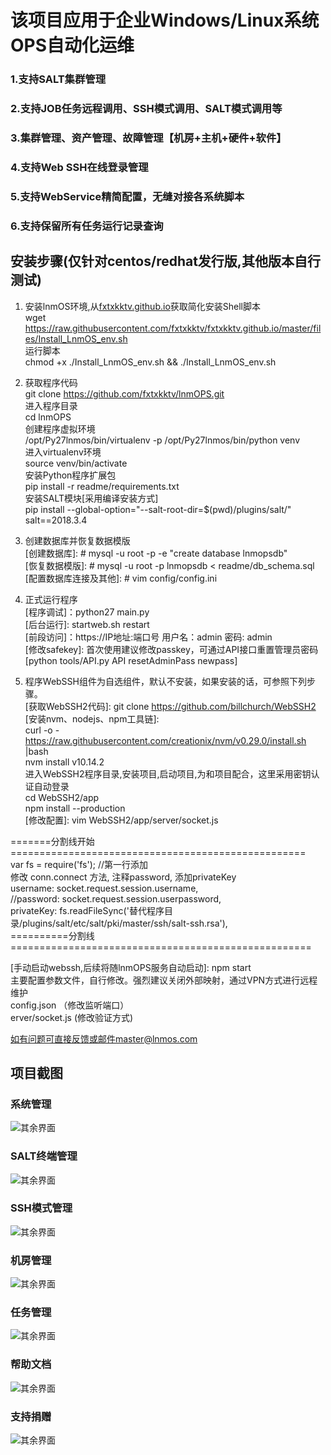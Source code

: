 # 该项目应用于企业Windows/Linux系统OPS自动化运维
### 1.支持SALT集群管理
### 2.支持JOB任务远程调用、SSH模式调用、SALT模式调用等
### 3.集群管理、资产管理、故障管理【机房+主机+硬件+软件】
### 4.支持Web SSH在线登录管理
### 5.支持WebService精简配置，无缝对接各系统脚本
### 6.支持保留所有任务运行记录查询

## 安装步骤(仅针对centos/redhat发行版,其他版本自行测试)

1. 安装lnmOS环境,从[fxtxkktv.github.io](https://raw.githubusercontent.com/fxtxkktv/fxtxkktv.github.io/master/files/Install_LnmOS_env.sh)获取简化安装Shell脚本<br>
wget https://raw.githubusercontent.com/fxtxkktv/fxtxkktv.github.io/master/files/Install_LnmOS_env.sh <br>
运行脚本<br>
chmod +x ./Install_LnmOS_env.sh && ./Install_LnmOS_env.sh <br>

2. 获取程序代码 <br>
git clone https://github.com/fxtxkktv/lnmOPS.git <br>
进入程序目录 <br>
cd lnmOPS <br>
创建程序虚拟环境 <br>
/opt/Py27lnmos/bin/virtualenv -p /opt/Py27lnmos/bin/python venv <br>
进入virtualenv环境 <br>
source venv/bin/activate <br>
安装Python程序扩展包 <br>
pip install -r readme/requirements.txt <br>
安装SALT模块[采用编译安装方式]<br>
pip install --global-option="--salt-root-dir=$(pwd)/plugins/salt/" salt==2018.3.4 <br>

3. 创建数据库并恢复数据模版 <br>
[创建数据库]: # mysql -u root -p -e "create database lnmopsdb" <br>
[恢复数据模版]: # mysql -u root -p lnmopsdb < readme/db_schema.sql <br>
[配置数据库连接及其他]: # vim config/config.ini <br>

4. 正式运行程序 <br>
[程序调试]：python27 main.py <br>
[后台运行]: startweb.sh restart <br>
[前段访问]：https://IP地址:端口号 用户名：admin 密码: admin<br>
[修改safekey]: 首次使用建议修改passkey，可通过API接口重置管理员密码[python tools/API.py API resetAdminPass newpass]<br>

5. 程序WebSSH组件为自选组件，默认不安装，如果安装的话，可参照下列步骤。<br>
[获取WebSSH2代码]: git clone https://github.com/billchurch/WebSSH2 <br>
[安装nvm、nodejs、npm工具链]: <br>
curl  -o - https://raw.githubusercontent.com/creationix/nvm/v0.29.0/install.sh |bash <br>
nvm install v10.14.2<br>
进入WebSSH2程序目录,安装项目,启动项目,为和项目配合，这里采用密钥认证自动登录 <br>
cd WebSSH2/app <br>
npm install --production <br>
[修改配置]: vim WebSSH2/app/server/socket.js <br>

=======分割线开始===================================================<br>
var fs = require('fs'); //第一行添加 <br>
修改 conn.connect 方法, 注释password, 添加privateKey <br>
    username: socket.request.session.username, <br>
    //password: socket.request.session.userpassword, <br>
    privateKey: fs.readFileSync('替代程序目录/plugins/salt/etc/salt/pki/master/ssh/salt-ssh.rsa'), <br>
==========分割线====================================================<br>

[手动启动webssh,后续将随lnmOPS服务自动启动]: npm start <br>
主要配置参数文件，自行修改。强烈建议关闭外部映射，通过VPN方式进行远程维护 <br>
config.json （修改监听端口）<br>
erver/socket.js (修改验证方式)<br>

如有问题可直接反馈或邮件master@lnmos.com <br>

## 项目截图
### 系统管理
![其余界面](https://github.com/fxtxkktv/lnmOPS/blob/master/readme/systemmgr.jpg)
### SALT终端管理
![其余界面](https://github.com/fxtxkktv/lnmOPS/blob/master/readme/saltminion.jpg)
### SSH模式管理
![其余界面](https://github.com/fxtxkktv/lnmOPS/blob/master/readme/sshmgr.jpg)
### 机房管理
![其余界面](https://github.com/fxtxkktv/lnmOPS/blob/master/readme/itroommgr.jpg)
### 任务管理
![其余界面](https://github.com/fxtxkktv/lnmOPS/blob/master/readme/taskconf.jpg)
### 帮助文档
![其余界面](https://github.com/fxtxkktv/lnmOPS/blob/master/readme/help.jpg)
### 支持捐赠
![其余界面](https://github.com/fxtxkktv/lnmOPS/blob/master/readme/pay.jpg)
